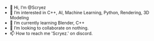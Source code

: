 - 👋 Hi, I’m @Scryez
- 👀 I’m interested in C++, AI, Machine Learning, Python, Rendering, 3D Modeling
- 🌱 I’m currently learning Blender, C++
- 💞️ I’m looking to collaborate on nothing.
- 📫 How to reach me 'Scryez.' on discord.


